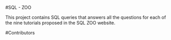#SQL - ZOO 

This project contains SQL queries that answers all the questions for each of the nine tutorials proposed in the SQL ZOO website.

#Contributors

[]()